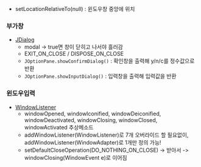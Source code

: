 - setLocationRelativeTo(null) : 윈도우창 중앙에 위치

### 부가창
- [JDialog](../workspace/220628-01_anotherjframe/src/Main.java)
  - modal -> true면 창이 닫히고 나서야 흘러감
  - EXIT_ON_CLOSE / DISPOSE_ON_CLOSE
  - `JOptionPane.showConfirmDialog()` : 확인창을 출력해 y/n/c를 정수값으로 반환 
  - `JOptionPane.showInputDialog()` : 입력창을 출력해 입력값을 반환

### 윈도우입력
- [WindowListener](../workspace/220628-01_anotherjframe/src/Main2.java)
  - windowOpened, windowIconified, windowDeiconified,  
    windowDeactivated, windowClosing, windowClosed, windowActivated 추상메소드  
  - addWindowListener(WindowListener)로 7개 오버라이드 할 필요없이, addWindowListener(WindowAdapter)로 1개만 정의 가능!  
  - setDefaultCloseOperation(DO_NOTHING_ON_CLOSE) -> 받아서 -> windowClosing(WindowEvent e)로 이어짐
